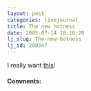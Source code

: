 ```yaml
---
layout: post
categories: livejournal
title: The new hotness
date: 2005-07-14 18:16:20
lj_slug: The-new-hotness
lj_id: 200347
---
```

I really want [this](http://www.artlebedev.com/portfolio/optimus/)!


<div id="comments"><h4>Comments:</h4><div class="lj-comments"><ul>


</ul></div></div>
